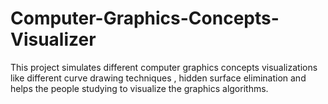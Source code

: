 # Computer-Graphics-Concepts-Visualizer
This project simulates different computer graphics concepts visualizations like different curve drawing techniques , hidden surface elimination and helps the people studying to visualize the graphics algorithms.
